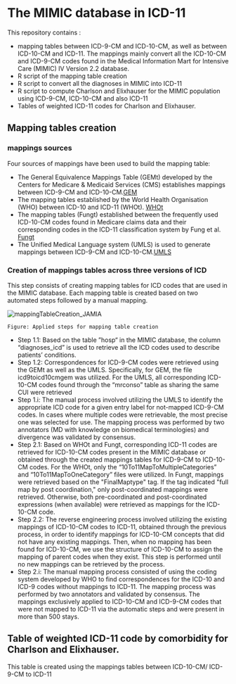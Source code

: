 # The MIMIC database in ICD-11

This repository contains :
- mapping tables between ICD-9-CM and ICD-10-CM, as well as between ICD-10-CM and ICD-11. The mappings mainly convert all the ICD-10-CM and ICD-9-CM codes found in the Medical Information Mart for Intensive Care (MIMIC) IV Version 2.2 database.
- R script of the mapping table creation
- R script to convert all the diagnoses in MIMIC into ICD-11
- R script to compute Charlson and Elixhauser for the MIMIC population using ICD-9-CM, ICD-10-CM and also ICD-11
- Tables of weighted ICD-11 codes for Charlson and Elixhauser. 

## Mapping tables creation

### mappings sources
Four sources of mappings have been used to build the mapping table:
- The General Equivalence Mappings Table (GEMt) developed by the Centers for Medicare & Medicaid Services (CMS) establishes mappings between ICD-9-CM and ICD-10-CM.[GEM](https://www.nber.org/research/data/icd-9-cm-and-icd-10-cm-and-icd-10-pcs-crosswalk-or-general-equivalence-mappings)
- The mapping tables established by the World Health Organisation (WHO) between ICD-10 and ICD-11 (WHOt). [WHOt](https://icd.who.int/browse11/Downloads/Download?fileName=mapping.zip)
- The mapping tables (Fungt) established between the frequently used ICD-10-CM codes found in Medicare claims data and their corresponding codes in the ICD-11 classification system by Fung et al. [Fungt](https://pubmed.ncbi.nlm.nih.gov/34383897/)
- The Unified Medical Language system (UMLS) is used to generate mappings between ICD-9-CM and ICD-10-CM.[UMLS](https://pubmed.ncbi.nlm.nih.gov/33059367/)

### Creation of mappings tables across three versions of ICD
This step consists of creating mapping tables for ICD codes that are used in the MIMIC database. Each mapping table is created based on two automated steps followed by a manual mapping. 

![mappingTableCreation_JAMIA](https://github.com/JeanNikiema/mimicinicd11/assets/110404054/41cd2676-5974-4881-a346-9f11504bcfca)

    Figure: Applied steps for mapping table creation

- Step 1.1: Based on the table ”hosp“ in the MIMIC database, the column “diagnoses_icd” is used to retrieve all the ICD codes used to describe patients’ conditions.
- Step 1.2: Correspondences for ICD-9-CM codes were retrieved using the GEMt as well as the UMLS. Specifically, for GEM, the file icd9toicd10cmgem was utilized. For the UMLS, all corresponding ICD-10-CM codes found through the “mrconso” table  as sharing the same CUI were retrieved
- Step 1.i: The manual process involved utilizing the UMLS to identify the appropriate ICD code for a given entry label for not-mapped ICD-9-CM codes. In cases where multiple codes were retrievable, the most precise one was selected for use. The mapping process was performed by two annotators (MD with knowledge on biomedical terminologies) and divergence was validated by consensus.
- Step 2.1: Based on WHOt and Fungt,  corresponding ICD-11 codes are retrieved for ICD-10-CM codes present in the MIMIC database or obtained through the created mappings tables for ICD-9-CM to ICD-10-CM codes. For the WHOt, only the “10To11MapToMultipleCategories” and “10To11MapToOneCategory” files were utilized. In Fungt, mappings were retrieved based on the "FinalMaptype" tag. If the tag indicated "full map by post coordination," only post-coordinated mappings were retrieved. Otherwise, both pre-coordinated and post-coordinated expressions (when available) were retrieved as mappings for the ICD-10-CM code.
- Step 2.2: The reverse engineering process involved utilizing the existing mappings of ICD-10-CM codes to ICD-11, obtained through the previous process, in order to identify mappings for ICD-10-CM concepts that did not have any existing mappings. Then, when no mapping has been found for ICD-10-CM, we use the structure of ICD-10-CM to assign the mapping of parent codes when they exist. This step is performed until no new mappings can be retrieved by the process.
- Step 2.i: The manual mapping process consisted of using the coding system developed by WHO to find correspondences for the ICD-10 and ICD-9 codes without mappings to ICD-11. The mapping process was performed by two annotators and validated by consensus. The mappings exclusively applied to ICD-10-CM and ICD-9-CM codes that were not mapped to ICD-11 via the automatic steps and were present in more than 500 stays.

## Table of weighted ICD-11 code by comorbidity for Charlson and Elixhauser. 

This table is created using the mappings tables between ICD-10-CM/ ICD-9-CM to ICD-11


